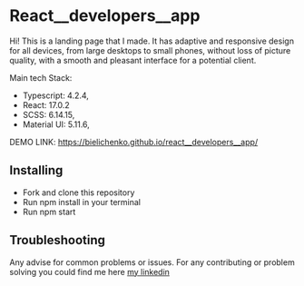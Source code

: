 # React__developers__app
Hi! This is a landing page that I made. It has adaptive and responsive design for all devices, from large desktops to small phones, without loss of picture quality, with a smooth and pleasant interface for a potential client.

Main tech Stack: 
+ Typescript: 4.2.4,
+ React: 17.0.2
+ SCSS: 6.14.15, 
+ Material UI: 5.11.6,

DEMO LINK: https://bielichenko.github.io/react__developers__app/

## Installing
+ Fork and clone this repository
+ Run npm install in your terminal
+ Run npm start
## Troubleshooting
Any advise for common problems or issues. For any contributing or problem solving you could find me here [my linkedin](https://www.linkedin.com/in/illia-bielichenko-521435244/.) 

